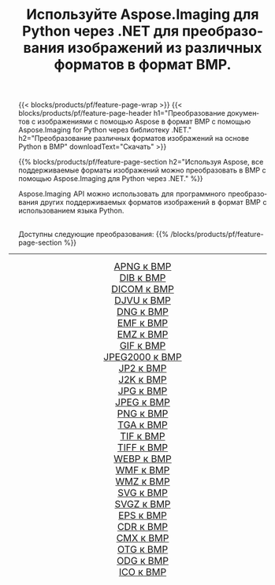 ﻿---
title: Используйте Aspose.Imaging для Python через .NET для преобразования изображений из различных форматов в формат BMP. 
weight: 3920
url: /ru/python-net/conversion/to/bmp 
lang: ru
langdirlevel: 2
locales: zh-hans,ja,it,ru,de,es,fr,nl,id,lt,pl,pt,vi,tr,ko,zh-hant,ar,hi,th,sv,cs,uk,he
description: Вы можете использовать Aspose.Imaging for Python через библиотеку .NET для преобразования различных форматов в формат BMP.
---

{{< blocks/products/pf/feature-page-wrap >}}
{{< blocks/products/pf/feature-page-header h1="Преобразование документов с изображениями с помощью Aspose в формат BMP с помощью Aspose.Imaging for Python через библиотеку .NET." h2="Преобразование различных форматов изображений на основе Python в BMP" downloadText="Скачать" >}}


{{% blocks/products/pf/feature-page-section  h2="Используя Aspose, все поддерживаемые форматы изображений можно преобразовать в BMP с помощью Aspose.Imaging для Python через .NET." %}}
<p align=justify>Aspose.Imaging API можно использовать для программного преобразования других поддерживаемых форматов изображений в формат BMP с использованием языка Python.</p>
<br/>
Доступны следующие преобразования:
{{% /blocks/products/pf/feature-page-section %}}
<div class="container-fluid productfamilypage bg-gray">
    <div class="convertypes bg-gray agp-content section">
        <div class="container">
		<hr style="margin-left:-20px;"/>
		<div class="row other-converters" style="gap: 10px;font-size: 19px;text-align:center;">
		    <div class='col-md-2 other-converter remove-lp remove-rp'><a href="/imaging/ru/python-net/conversion/apng-to-bmp" style="padding:15px;">APNG к BMP</a></div>
<div class='col-md-2 other-converter remove-lp remove-rp'><a href="/imaging/ru/python-net/conversion/dib-to-bmp" style="padding:15px;">DIB к BMP</a></div>
<div class='col-md-2 other-converter remove-lp remove-rp'><a href="/imaging/ru/python-net/conversion/dicom-to-bmp" style="padding:15px;">DICOM к BMP</a></div>
<div class='col-md-2 other-converter remove-lp remove-rp'><a href="/imaging/ru/python-net/conversion/djvu-to-bmp" style="padding:15px;">DJVU к BMP</a></div>
<div class='col-md-2 other-converter remove-lp remove-rp'><a href="/imaging/ru/python-net/conversion/dng-to-bmp" style="padding:15px;">DNG к BMP</a></div>
<div class='col-md-2 other-converter remove-lp remove-rp'><a href="/imaging/ru/python-net/conversion/emf-to-bmp" style="padding:15px;">EMF к BMP</a></div>
<div class='col-md-2 other-converter remove-lp remove-rp'><a href="/imaging/ru/python-net/conversion/emz-to-bmp" style="padding:15px;">EMZ к BMP</a></div>
<div class='col-md-2 other-converter remove-lp remove-rp'><a href="/imaging/ru/python-net/conversion/gif-to-bmp" style="padding:15px;">GIF к BMP</a></div>
<div class='col-md-2 other-converter remove-lp remove-rp'><a href="/imaging/ru/python-net/conversion/jpeg2000-to-bmp" style="padding:15px;">JPEG2000 к BMP</a></div>
<div class='col-md-2 other-converter remove-lp remove-rp'><a href="/imaging/ru/python-net/conversion/jp2-to-bmp" style="padding:15px;">JP2 к BMP</a></div>
<div class='col-md-2 other-converter remove-lp remove-rp'><a href="/imaging/ru/python-net/conversion/j2k-to-bmp" style="padding:15px;">J2K к BMP</a></div>
<div class='col-md-2 other-converter remove-lp remove-rp'><a href="/imaging/ru/python-net/conversion/jpg-to-bmp" style="padding:15px;">JPG к BMP</a></div>
<div class='col-md-2 other-converter remove-lp remove-rp'><a href="/imaging/ru/python-net/conversion/jpeg-to-bmp" style="padding:15px;">JPEG к BMP</a></div>
<div class='col-md-2 other-converter remove-lp remove-rp'><a href="/imaging/ru/python-net/conversion/png-to-bmp" style="padding:15px;">PNG к BMP</a></div>
<div class='col-md-2 other-converter remove-lp remove-rp'><a href="/imaging/ru/python-net/conversion/tga-to-bmp" style="padding:15px;">TGA к BMP</a></div>
<div class='col-md-2 other-converter remove-lp remove-rp'><a href="/imaging/ru/python-net/conversion/tif-to-bmp" style="padding:15px;">TIF к BMP</a></div>
<div class='col-md-2 other-converter remove-lp remove-rp'><a href="/imaging/ru/python-net/conversion/tiff-to-bmp" style="padding:15px;">TIFF к BMP</a></div>
<div class='col-md-2 other-converter remove-lp remove-rp'><a href="/imaging/ru/python-net/conversion/webp-to-bmp" style="padding:15px;">WEBP к BMP</a></div>
<div class='col-md-2 other-converter remove-lp remove-rp'><a href="/imaging/ru/python-net/conversion/wmf-to-bmp" style="padding:15px;">WMF к BMP</a></div>
<div class='col-md-2 other-converter remove-lp remove-rp'><a href="/imaging/ru/python-net/conversion/wmz-to-bmp" style="padding:15px;">WMZ к BMP</a></div>
<div class='col-md-2 other-converter remove-lp remove-rp'><a href="/imaging/ru/python-net/conversion/svg-to-bmp" style="padding:15px;">SVG к BMP</a></div>
<div class='col-md-2 other-converter remove-lp remove-rp'><a href="/imaging/ru/python-net/conversion/svgz-to-bmp" style="padding:15px;">SVGZ к BMP</a></div>
<div class='col-md-2 other-converter remove-lp remove-rp'><a href="/imaging/ru/python-net/conversion/eps-to-bmp" style="padding:15px;">EPS к BMP</a></div>
<div class='col-md-2 other-converter remove-lp remove-rp'><a href="/imaging/ru/python-net/conversion/cdr-to-bmp" style="padding:15px;">CDR к BMP</a></div>
<div class='col-md-2 other-converter remove-lp remove-rp'><a href="/imaging/ru/python-net/conversion/cmx-to-bmp" style="padding:15px;">CMX к BMP</a></div>
<div class='col-md-2 other-converter remove-lp remove-rp'><a href="/imaging/ru/python-net/conversion/otg-to-bmp" style="padding:15px;">OTG к BMP</a></div>
<div class='col-md-2 other-converter remove-lp remove-rp'><a href="/imaging/ru/python-net/conversion/odg-to-bmp" style="padding:15px;">ODG к BMP</a></div>
<div class='col-md-2 other-converter remove-lp remove-rp'><a href="/imaging/ru/python-net/conversion/ico-to-bmp" style="padding:15px;">ICO к BMP</a></div>
                </div>
        </div>
    </div>
</div>
<br/>

